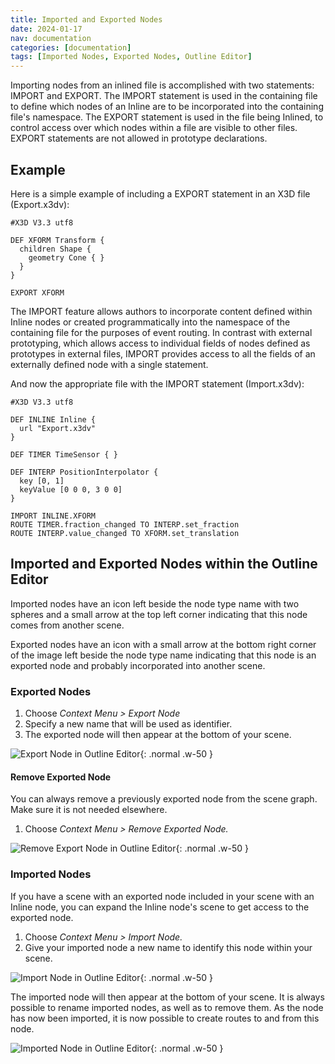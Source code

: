 ```yaml
---
title: Imported and Exported Nodes
date: 2024-01-17
nav: documentation
categories: [documentation]
tags: [Imported Nodes, Exported Nodes, Outline Editor]
---
```

Importing nodes from an inlined file is accomplished with two statements: IMPORT and EXPORT. The IMPORT statement is used in the containing file to define which nodes of an Inline are to be incorporated into the containing file's namespace. The EXPORT statement is used in the file being Inlined, to control access over which nodes within a file are visible to other files. EXPORT statements are not allowed in prototype declarations.

## Example

Here is a simple example of including a EXPORT statement in an X3D file (Export.x3dv):

```vrml
#X3D V3.3 utf8

DEF XFORM Transform {
  children Shape {
    geometry Cone { }
  }
}

EXPORT XFORM
```

The IMPORT feature allows authors to incorporate content defined within Inline nodes or created programmatically into the namespace of the containing file for the purposes of event routing. In contrast with external prototyping, which allows access to individual fields of nodes defined as prototypes in external files, IMPORT provides access to all the fields of an externally defined node with a single statement.

And now the appropriate file with the IMPORT statement (Import.x3dv):

```vrml
#X3D V3.3 utf8

DEF INLINE Inline {
  url "Export.x3dv"
}

DEF TIMER TimeSensor { }

DEF INTERP PositionInterpolator {
  key [0, 1]
  keyValue [0 0 0, 3 0 0]
}

IMPORT INLINE.XFORM
ROUTE TIMER.fraction_changed TO INTERP.set_fraction
ROUTE INTERP.value_changed TO XFORM.set_translation
```

## Imported and Exported Nodes within the Outline Editor

Imported nodes have an icon left beside the node type name with two spheres and a small arrow at the top left corner indicating that this node comes from another scene.

Exported nodes have an icon with a small arrow at the bottom right corner of the image left beside the node type name indicating that this node is an exported node and probably incorporated into another scene.

### Exported Nodes

1. Choose *Context Menu > Export Node*
2. Specify a new name that will be used as identifier.
3. The exported node will then appear at the bottom of your scene.

![Export Node in Outline Editor](/assets/img/documentation/export-node.png){: .normal .w-50 }

#### Remove Exported Node

You can always remove a previously exported node from the scene graph. Make sure it is not needed elsewhere.

1. Choose *Context Menu > Remove Exported Node.*

![Remove Export Node in Outline Editor](/assets/img/documentation/remove-export-node.png){: .normal .w-50 }

### Imported Nodes

If you have a scene with an exported node included in your scene with an Inline node, you can expand the Inline node's scene to get access to the exported node.

1. Choose *Context Menu > Import Node.*
2. Give your imported node a new name to identify this node within your scene.

![Import Node in Outline Editor](/assets/img/documentation/import-node.png){: .normal .w-50 }

The imported node will then appear at the bottom of your scene. It is always possible to rename imported nodes, as well as to remove them. As the node has now been imported, it is now possible to create routes to and from this node.

![Imported Node in Outline Editor](/assets/img/documentation/imported-node.png){: .normal .w-50 }
